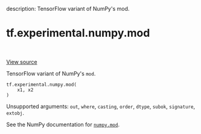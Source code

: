 description: TensorFlow variant of NumPy's mod.

<div itemscope itemtype="http://developers.google.com/ReferenceObject">
<meta itemprop="name" content="tf.experimental.numpy.mod" />
<meta itemprop="path" content="Stable" />
</div>

# tf.experimental.numpy.mod

<!-- Insert buttons and diff -->

<table class="tfo-notebook-buttons tfo-api nocontent" align="left">

</table>

<a target="_blank" href="/code/stable/tensorflow/python/ops/numpy_ops/np_math_ops.py">View source</a>



TensorFlow variant of NumPy's `mod`.

<pre class="devsite-click-to-copy prettyprint lang-py tfo-signature-link">
<code>tf.experimental.numpy.mod(
    x1, x2
)
</code></pre>



<!-- Placeholder for "Used in" -->

Unsupported arguments: `out`, `where`, `casting`, `order`, `dtype`, `subok`, `signature`, `extobj`.

See the NumPy documentation for [`numpy.mod`](https://numpy.org/doc/1.16/reference/generated/numpy.mod.html).
